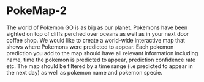 # PokeMap-2
The world of Pokemon GO is as big as our planet. Pokemons have been sighted on top of cliffs perched over oceans as well as in your next door coffee shop. We would like to create a world-wide interactive map that shows where Pokemons were predicted to appear. Each pokemon prediction you add to the map should have all relevant information including name, time the pokemon is predicted to appear, prediction confidence rate etc. The map should be filtered by a time range (i.e predicted to appear in the next day) as well as pokemon name and pokemon specie.
